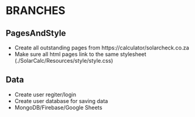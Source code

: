 # BRANCHES

## PagesAndStyle

- Create all outstanding pages from https://calculator/solarcheck.co.za
- Make sure all html pages link to the same stylesheet (./SolarCalc/Resources/style/style.css)

## Data

- Create user regiter/login
- Create user database for saving data
- MongoDB/Firebase/Google Sheets

